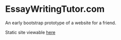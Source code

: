 EssayWritingTutor.com
===========

An early bootstrap prototype of a website for a friend.

Static site viewable [here](http://essaywritingtutor.com/ "Essay writing help")